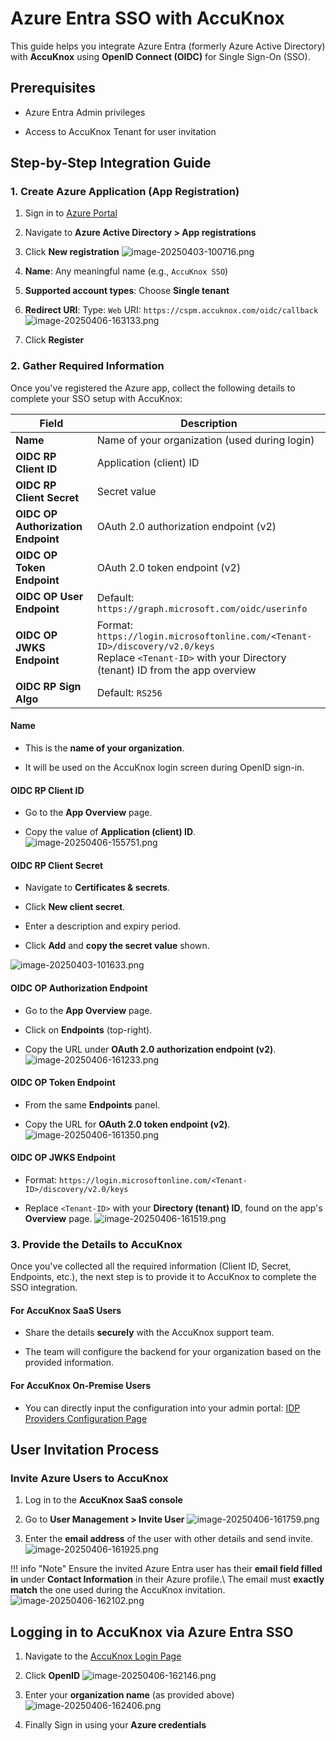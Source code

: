 # Azure Entra SSO with AccuKnox

This guide helps you integrate Azure Entra (formerly Azure Active Directory) with **AccuKnox** using **OpenID Connect (OIDC)** for Single Sign-On (SSO).

## Prerequisites

- Azure Entra Admin privileges

- Access to AccuKnox Tenant for user invitation

## Step-by-Step Integration Guide

### 1. Create Azure Application (App Registration)

1. Sign in to [Azure Portal](https://portal.azure.com/ "https://portal.azure.com/")

2. Navigate to **Azure Active Directory > App registrations**

3. Click **New registration**
![image-20250403-100716.png](./images/azure-entra-sso/1.png)

4. **Name**: Any meaningful name (e.g., `AccuKnox SSO`)

5. **Supported account types**: Choose **Single tenant**
6. **Redirect URI**:
Type: `Web`
URI: `https://cspm.accuknox.com/oidc/callback`
![image-20250406-163133.png](./images/azure-entra-sso/2.png)

7. Click **Register**

### 2. Gather Required Information

Once you've registered the Azure app, collect the following details to complete your SSO setup with AccuKnox:

| **Field**                          | **Description**                                                                                                                                            |
| ---------------------------------- | ---------------------------------------------------------------------------------------------------------------------------------------------------------- |
| **Name**                           | Name of your organization (used during login)                                                                                                              |
| **OIDC RP Client ID**              | Application (client) ID                                                                                                                                    |
| **OIDC RP Client Secret**          | Secret value                                                                                                                                               |
| **OIDC OP Authorization Endpoint** | OAuth 2.0 authorization endpoint (v2)                                                                                                                      |
| **OIDC OP Token Endpoint**         | OAuth 2.0 token endpoint (v2)                                                                                                                              |
| **OIDC OP User Endpoint**          | Default: `https://graph.microsoft.com/oidc/userinfo`                                                                                                       |
| **OIDC OP JWKS Endpoint**          | Format: `https://login.microsoftonline.com/<Tenant-ID>/discovery/v2.0/keys`<br>Replace `<Tenant-ID>` with your Directory (tenant) ID from the app overview |
| **OIDC RP Sign Algo**              | Default: `RS256`                                                                                                                                           |

#### Name

- This is the **name of your organization**.

- It will be used on the AccuKnox login screen during OpenID sign-in.

#### OIDC RP Client ID

- Go to the **App Overview** page.

- Copy the value of **Application (client) ID**.
![image-20250406-155751.png](./images/azure-entra-sso/3.png)

#### OIDC RP Client Secret

- Navigate to **Certificates & secrets**.

- Click **New client secret**.

- Enter a description and expiry period.

- Click **Add** and **copy the secret value** shown.

![image-20250403-101633.png](./images/azure-entra-sso/4.png)

#### OIDC OP Authorization Endpoint

- Go to the **App Overview** page.

- Click on **Endpoints** (top-right).

- Copy the URL under **OAuth 2.0 authorization endpoint (v2)**.
![image-20250406-161233.png](./images/azure-entra-sso/5.png)

#### OIDC OP Token Endpoint

- From the same **Endpoints** panel.

- Copy the URL for **OAuth 2.0 token endpoint (v2)**.
![image-20250406-161350.png](./images/azure-entra-sso/6.png)

#### OIDC OP JWKS Endpoint

- Format:
  `https://login.microsoftonline.com/<Tenant-ID>/discovery/v2.0/keys`

- Replace `<Tenant-ID>` with your **Directory (tenant) ID**, found on the app's **Overview** page.
![image-20250406-161519.png](./images/azure-entra-sso/7.png)

### 3. Provide the Details to AccuKnox

Once you've collected all the required information (Client ID, Secret, Endpoints, etc.), the next step is to provide it to AccuKnox to complete the SSO integration.

#### For AccuKnox SaaS Users

- Share the details **securely** with the AccuKnox support team.

- The team will configure the backend for your organization based on the provided information.

#### For AccuKnox On-Premise Users

- You can directly input the configuration into your admin portal: [IDP Providers Configuration Page](https://cspm.accuknox.com/admin/accuknox_oidc_client/idpprovider/ "https://cspm.accuknox.com/admin/accuknox_oidc_client/idpprovider/")

## User Invitation Process

### Invite Azure Users to AccuKnox

1. Log in to the **AccuKnox SaaS console**

2. Go to **User Management > Invite User**
![image-20250406-161759.png](./images/azure-entra-sso/8.png)

3. Enter the **email address** of the user with other details and send invite.
![image-20250406-161925.png](./images/azure-entra-sso/9.png)

!!! info "Note"
    Ensure the invited Azure Entra user has their **email field filled in** under **Contact Information** in their Azure profile.\ The email must **exactly match** the one used during the AccuKnox invitation.
    ![image-20250406-162102.png](./images/azure-entra-sso/10.png)

## Logging in to AccuKnox via Azure Entra SSO

1. Navigate to the [AccuKnox Login Page](https://cspm.demo.accuknox.com/ "https://cspm.demo.accuknox.com")

2. Click **OpenID**
![image-20250406-162146.png](./images/azure-entra-sso/11.png)

3. Enter your **organization name** (as provided above)
![image-20250406-162406.png](./images/azure-entra-sso/12.png)

4. Finally Sign in using your **Azure credentials**
